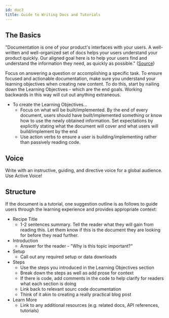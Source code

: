 ```yaml
---
id: doc3
title: Guide to Writing Docs and Tutorials
---
```

## The Basics

"Documentation is one of your product's interfaces with your users. A well-written and well-organized set of docs helps your users understand your product quickly. Our aligned goal here is to help your users find and understand the information they need, as quickly as possible." ([Source](https://v2.docusaurus.io/docs/markdown-features))

Focus on answering a question or accomplishing a specific task. To ensure focused and actionable documentation, make sure you understand your learning objectives when creating new content. To do this, start by nailing down the Learning Objectives - which are the end goals. Working backwards in this way will cut out anything extraneous.

* To create the Learning Objectives...
  * Focus on what will be built/implemented. By the end of every document, users should have built/implemented something or know how to use the newly obtained information. Set expectations by explicitly stating what the document will cover and what users will build/implement by the end
  * Use action verbs to ensure a user is building/implementing rather than passively reading code.

## Voice

Write with an instructive, guiding, and directive voice for a global audience. Use Active Voice!

## Structure

If the document is a tutorial, one suggestion outline is as follows to guide users through the learning experience and provides appropriate context:
* Recipe Title
  * 1-2 sentences summary. Tell the reader what they will gain from reading this. Let them know if this is the document they are looking for before they read further.
* Introduction
  * Answer for the reader - "Why is this topic important?"
* Setup
  * Call out any required setup or data downloads
* Steps
  * Use the steps you introduced in the Learning Objectives section
  * Break down the steps as well as add prose for context
  * If there is code, add comments in the code to help clarify for readers what each section is doing
  * Link back to relevant sourc code documentation
  * Think of it akin to creating a really practical blog post
* Learn More
  * Link to any additional resources (e.g. related docs, API references, tutorials)
